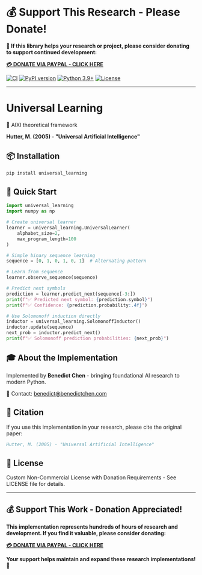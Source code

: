 # 💰 Support This Research - Please Donate!

**🙏 If this library helps your research or project, please consider donating to support continued development:**

**[💳 DONATE VIA PAYPAL - CLICK HERE](https://www.paypal.com/cgi-bin/webscr?cmd=_s-xclick&hosted_button_id=WXQKYYKPHWXHS)**

[![CI](https://github.com/benedictchen/universal-learning/workflows/CI/badge.svg)](https://github.com/benedictchen/universal-learning/actions)
[![PyPI version](https://img.shields.io/pypi/v/universal-learning.svg)](https://pypi.org/project/universal-learning/)
[![Python 3.9+](https://img.shields.io/badge/python-3.9+-blue.svg)](https://www.python.org/downloads/)
[![License](https://img.shields.io/badge/license-Custom%20Non--Commercial-red.svg)](LICENSE)

---

# Universal Learning

🧠 AIXI theoretical framework

**Hutter, M. (2005) - "Universal Artificial Intelligence"**

## 📦 Installation

```bash
pip install universal_learning
```

## 🚀 Quick Start

```python
import universal_learning
import numpy as np

# Create universal learner
learner = universal_learning.UniversalLearner(
    alphabet_size=2,
    max_program_length=100
)

# Simple binary sequence learning
sequence = [0, 1, 0, 1, 0, 1]  # Alternating pattern

# Learn from sequence
learner.observe_sequence(sequence)

# Predict next symbols
prediction = learner.predict_next(sequence[-3:])
print(f"✅ Predicted next symbol: {prediction.symbol}")
print(f"✅ Confidence: {prediction.probability:.4f}")

# Use Solomonoff induction directly
inductor = universal_learning.SolomonoffInductor()
inductor.update(sequence)
next_prob = inductor.predict_next()
print(f"✅ Solomonoff prediction probabilities: {next_prob}")
```

## 🎓 About the Implementation

Implemented by **Benedict Chen** - bringing foundational AI research to modern Python.

📧 Contact: benedict@benedictchen.com

## 📖 Citation

If you use this implementation in your research, please cite the original paper:

```bibtex
Hutter, M. (2005) - "Universal Artificial Intelligence"
```

## 📜 License

Custom Non-Commercial License with Donation Requirements - See LICENSE file for details.

---

## 💰 Support This Work - Donation Appreciated!

**This implementation represents hundreds of hours of research and development. If you find it valuable, please consider donating:**

**[💳 DONATE VIA PAYPAL - CLICK HERE](https://www.paypal.com/cgi-bin/webscr?cmd=_s-xclick&hosted_button_id=WXQKYYKPHWXHS)**

**Your support helps maintain and expand these research implementations! 🙏**